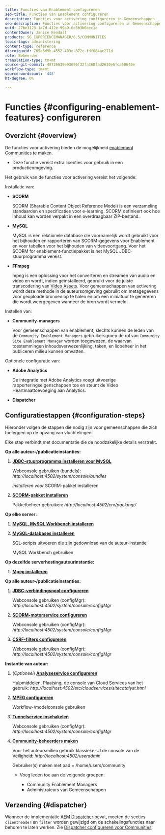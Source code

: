 ```yaml
---
title: Functies van Enablement configureren
seo-title: Functies van Enablement configureren
description: Functies voor activering configureren in Gemeenschappen
seo-description: Functies voor activering configureren in Gemeenschappen
uuid: 27be3128-1a7d-412e-99a9-6e3b3b0aec1c
contentOwner: Janice Kendall
products: SG_EXPERIENCEMANAGER/6.5/COMMUNITIES
topic-tags: administering
content-type: reference
discoiquuid: 765a3d9b-4552-403e-872c-fdf684ac271d
role: Beheerder
translation-type: tm+mt
source-git-commit: 48726639e93696f32fa368fad2630e6fca50640e
workflow-type: tm+mt
source-wordcount: '448'
ht-degree: 0%

---
```



# Functies {#configuring-enablement-features} configureren

## Overzicht {#overview}

De functies voor activering bieden de mogelijkheid [enablement Communities](overview.md#enablement-community) te maken.

* Deze functie vereist extra licenties voor gebruik in een productieomgeving.

Het gebruik van de functies voor activering vereist het volgende:

Installatie van:

* **SCORM**

   SCORM (Sharable Content Object Reference Model) is een verzameling standaarden en specificaties voor e-learning. SCORM definieert ook hoe inhoud kan worden verpakt in een overdraagbaar ZIP-bestand.

* **MySQL**

   MySQL is een relationele database die voornamelijk wordt gebruikt voor het bijhouden en rapporteren van SCORM-gegevens voor Enablement en voor tabellen voor het bijhouden van videovoortgang. Voor het SCORM for enablement-functiepakket is het MySQL JDBC-stuurprogramma vereist.

* **FFmpeg**

   mpeg is een oplossing voor het converteren en streamen van audio en video en wordt, indien geïnstalleerd, gebruikt voor de juiste transcodering van [Video Assets](../../help/sites-authoring/default-components-foundation.md#video). Voor gemeenschappen van activering wordt deze methode in de auteursomgeving gebruikt om metagegevens voor geüploade bronnen op te halen en om een miniatuur te genereren die wordt weergegeven wanneer de bron wordt vermeld.

Instellen van:

* **Community-managers**

   Voor gemeenschappen van enablement, slechts kunnen de leden van de `Community Enablement Managers` gebruikersgroep de rol van `Community Site Enablement Manager` worden toegewezen, de waarvan toestemmingen inhoudsverwezenlijking, taken, en lidbeheer in het publiceren milieu kunnen omvatten.

Optionele configuratie van:

* **Adobe Analytics**

   De integratie met Adobe Analytics voegt uitvoerige rapporteringseigenschappen toe en steunt de Video Heartmaattoevoeging aan Analytics.

* **Dispatcher**

## Configuratiestappen {#configuration-steps}

Hieronder volgen de stappen die nodig zijn voor gemeenschappen die zich toeleggen op de opvang van vluchtelingen.

Elke stap verbindt met documentatie die de noodzakelijke details verstrekt.

**Op alle auteur-/publicatieinstanties:**

1. **[JDBC-stuurprogramma installeren voor MySQL](deploy-communities.md#jdbc-driver-for-mysql)**

   Webconsole gebruiken (bundels): *http://localhost:4502/system/console/bundles*

   *installeren voor* SCORM-pakket installeren

1. **[SCORM-pakket installeren](deploy-communities.md#scorm-package)**


   Pakketbeheer gebruiken: *http://localhost:4502/crx/packmgr/*

**Op elke server:**

1. **[MySQL, MySQL Workbench installeren](mysql.md)**

1. **[MySQL-databases installeren](mysql.md#database-setup)**

   SQL-scripts uitvoeren die zijn gedownload van de auteur-instantie

   MySQL Workbench gebruiken

**Op dezelfde serverhostingauteurinstantie:**

1. **[Mpeg installeren](ffmpeg.md)**

**Op alle auteur-/publicatieinstanties:**

1. **[JDBC-verbindingspool configureren](mysql.md#configure-jdbc-connections)**

   Webconsole gebruiken (configMgr): *http://localhost:4502/system/console/configMgr*

1. **[SCORM-motorservice configureren](mysql.md#aem-communities-scormengine-service)**

   Webconsole gebruiken (configMgr): *http://localhost:4502/system/console/configMgr*

1. **[CSRF-filters configureren](mysql.md#adobe-granite-csrf-filter)**

   Webconsole gebruiken (configMgr): *http://localhost:4502/system/console/configMgr*

**Instantie van auteur:**

1. (*Optioneel*) **[Analyseservice configureren](analytics.md)**

   Hulpmiddelen, Plaatsing, de console van Cloud Services van het gebruik: *http://localhost:4502/etc/cloudservices/sitecatalyst.html*

1. **[MPEG configureren](ffmpeg.md#configure-ffmpeg-transcoding-service)**

   Workflow-/modelconsole gebruiken

1. **[Tunnelservice inschakelen](deploy-communities.md#tunnel-service-on-author)**

   Webconsole gebruiken (configMgr): *http://localhost:4502/system/console/configMgr*

1. **[Community-beheerders maken](users.md#creating-community-members)**

   Voor het auteursmilieu gebruik klassieke-UI de console van de Veiligheid: *http://localhost:4502/useradmin*

   Gebruiker(s) maken met pad = /home/users/community

   * Voeg leden toe aan de volgende groepen:

      * Community Enablement Managers
      * Administrateurs van Gemeenschappen

## Verzending {#dispatcher}

Wanneer de implementatie [AEM Dispatcher](https://helpx.adobe.com/experience-manager/dispatcher/using/dispatcher.html) bevat, moeten de secties `clientheader` en `filter` worden gewijzigd om de schakelingsfuncties naar behoren te laten werken. Zie [Dispatcher configureren voor Communities](dispatcher.md#enablement).
